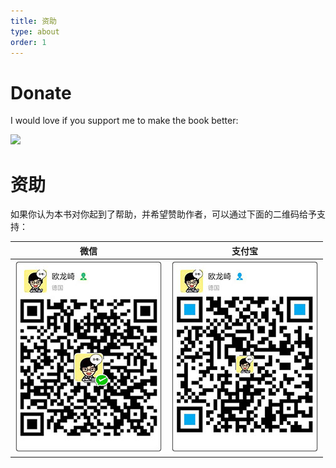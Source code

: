 ```yaml
---
title: 资助
type: about
order: 1
---
```


# Donate

I would love if you support me to make the book better:

[![](https://img.shields.io/badge/donate-PayPal-104098.svg?style=popout-square&logo=PayPal)](https://www.paypal.me/ouchangkun/4.99eur)

# 资助

如果你认为本书对你起到了帮助，并希望赞助作者，可以通过下面的二维码给予支持：

|微信|支付宝|
|:--:|:--:|
|![](./assets/wechat.jpg) | ![](./assets/alipay.jpg)|

